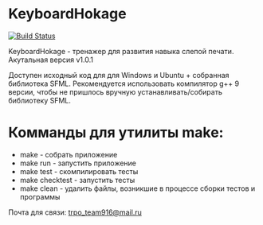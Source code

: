 # KeyboardHokage
[![Build Status](https://travis-ci.com/malou-c/KeyboardHokage.svg?branch=master)](https://github.com/malou-c/KeyboardHokage)

KeyboardHokage - тренажер для развития навыка слепой печати.
Акутальная версия v1.0.1

Доступен исходный код для для Windows и Ubuntu + собранная библиотека SFML. Рекомендуется использовать компилятор g++ 9 версии, чтобы не пришлось вручную устанавливать/собирать библиотеку SFML.

# Комманды для утилиты make: 
*  make - собрать приложение
*  make run - запустить приложение
*  make test - скомпилировать тесты
*  make checktest - запустить тесты
*  make clean - удалить файлы, возникшие в процессе сборки тестов и программы

Почта для связи: trpo_team916@mail.ru
